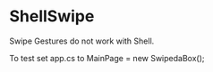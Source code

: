 # ShellSwipe

Swipe Gestures do not work with Shell.

To test set app.cs to MainPage = new SwipedaBox();
